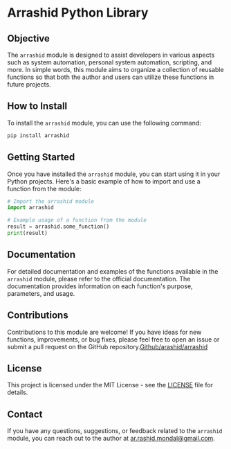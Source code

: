 # Arrashid Python Library

## Objective

The `arrashid` module is designed to assist developers in various aspects such as system automation, personal system automation, scripting, and more. In simple words, this module aims to organize a collection of reusable functions so that both the author and users can utilize these functions in future projects.

## How to Install

To install the `arrashid` module, you can use the following command:

```bash
pip install arrashid
```

## Getting Started

Once you have installed the `arrashid` module, you can start using it in your Python projects. Here's a basic example of how to import and use a function from the module:

```python
# Import the arrashid module
import arrashid

# Example usage of a function from the module
result = arrashid.some_function()
print(result)
```

## Documentation

For detailed documentation and examples of the functions available in the `arrashid` module, please refer to the official documentation. The documentation provides information on each function's purpose, parameters, and usage.

## Contributions

Contributions to this module are welcome! If you have ideas for new functions, improvements, or bug fixes, please feel free to open an issue or submit a pull request on the GitHub repository.[Github/arashid/arrashid](https://github.com/arrashid/arrashid)

## License

This project is licensed under the MIT License - see the [LICENSE](LICENSE) file for details.

## Contact

If you have any questions, suggestions, or feedback related to the `arrashid` module, you can reach out to the author at [ar.rashid.mondal@gmail.com](mailto:ar.rashid.mondal@gmail.com).